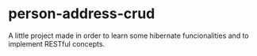 # person-address-crud
A little project made in order to learn some hibernate funcionalities and to implement RESTful concepts.
